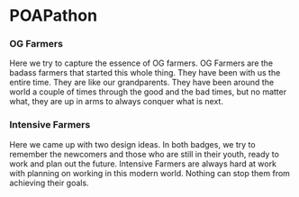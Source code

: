 # POAPathon

### OG Farmers
Here we try to capture the essence of OG farmers. OG Farmers are the badass farmers that started this whole thing. They have been with us the entire time. They are like our grandparents. They have been around the world a couple of times through the good and the bad times, but no matter what, they are up in arms to always conquer what is next. 


### Intensive Farmers
Here we came up with two design ideas. In both badges, we try to remember the newcomers and those who are still in their youth, ready to work and plan out the future.  Intensive Farmers are always hard at work with planning on working in this modern world. Nothing can stop them from achieving their goals. 
